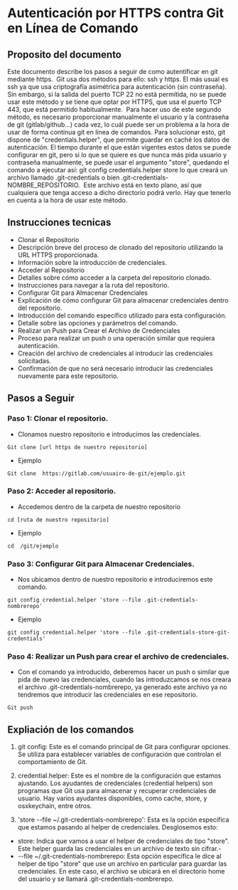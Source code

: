  # Autenticación por HTTPS contra Git en Línea de Comando 

## Proposito del documento

Este documento describe los pasos a seguir de como autentificar en git mediante https. 
Git usa dos métodos para ello: ssh y https. El más usual es ssh ya que usa criptografía asimétrica para autenticación (sin contraseña). Sin embargo, si la salida del puerto TCP 22 no está permitida, no se puede usar este método y se tiene que optar por HTTPS, que usa el puerto TCP 443, que está permitido habitualmente. 
Para hacer uso de este segundo método, es necesario proporcionar manualmente el usuario y la contraseña de git (gitlab/github...) cada vez, lo cuál puede ser un problema a la hora de usar de forma contínua git en línea de comandos.
Para solucionar esto, git dispone de "credentials.helper", que permite guardar en caché los datos de autenticación. El tiempo durante el que están vigentes estos datos se puede configurar en git, pero si lo que se quiere es que nunca más pida usuario y contraseña manualmente, se puede usar el argumento "store", quedando el comando a ejecutar así:
git config credentials.helper store
lo que creará un archivo llamado .git-credentials o bien .git-credentials-NOMBRE_REPOSITORIO. 
Este archivo está en texto plano, así que cualquiera que tenga acceso a dicho directorio podrá verlo. Hay que tenerlo en cuenta a la hora de usar este método.

## Instrucciones tecnicas

- Clonar el Repositorio
- Descripción breve del proceso de clonado del repositorio utilizando la URL HTTPS proporcionada.
- Información sobre la introducción de credenciales.
- Acceder al Repositorio
- Detalles sobre cómo acceder a la carpeta del repositorio clonado.
- Instrucciones para navegar a la ruta del repositorio.
- Configurar Git para Almacenar Credenciales
- Explicación de cómo configurar Git para almacenar credenciales dentro del repositorio.
- Introducción del comando específico utilizado para esta configuración.
- Detalle sobre las opciones y parámetros del comando.
- Realizar un Push para Crear el Archivo de Credenciales
- Proceso para realizar un push o una operación similar que requiera autenticación.
- Creación del archivo de credenciales al introducir las credenciales solicitadas.
- Confirmación de que no será necesario introducir las credenciales nuevamente para este repositorio.

## Pasos a Seguir

### Paso 1: Clonar el repositorio.
- Clonamos nuestro repositorio e introducimos las credenciales.
```
Git clone [url https de nuestro repositorio]
```
- Ejemplo
```
Git clone  https://gitlab.com/usuairo-de-git/ejemplo.git
```

### Paso 2: Acceder al repositorio.

- Accedemos dentro de la carpeta de nuestro repositorio
```
cd [ruta de nuestro repositorio]
```
- Ejemplo
  
```
cd  /git/ejemplo
```

### Paso 3: Configurar Git para Almacenar Credenciales.

- Nos ubicamos dentro de nuestro repositorio e introduciremos este comando.
```
git config credential.helper 'store --file .git-credentials-nombrerepo' 
```
- Ejemplo
```
git config credential.helper 'store --file .git-credentials-store-git-credentials' 
```



### Paso 4: Realizar un Push para crear el archivo de credenciales.

- Con el comando ya introducido, deberemos hacer un push o similar que pida de nuevo las credenciales, cuando las introduzcamos se nos creara el archivo .git-credentials-nombrerepo, ya generado este archivo ya no tendremos que introducir las credenciales en ese repositorio.
```
Git push 
```

## Expliación de los comandos
1. git config: Este es el comando principal de Git para configurar opciones. Se utiliza para establecer variables de configuración que controlan el comportamiento de Git.

2. credential.helper: Este es el nombre de la configuración que estamos ajustando. Los ayudantes de credenciales (credential helpers) son programas que Git usa para almacenar y recuperar credenciales de usuario. Hay varios ayudantes disponibles, como cache, store, y osxkeychain, entre otros.

3. 'store --file ~/.git-credentials-nombrerepo': Esta es la opción específica que estamos pasando al helper de credenciales. Desglosemos esto:
- store: Indica que vamos a usar el helper de credenciales de tipo "store". Este helper guarda las credenciales en un archivo de texto sin cifrar.-
-  --file ~/.git-credentials-nombrerepo: Esta opción específica le dice al helper de tipo "store" que use un archivo en particular para guardar las credenciales. En este caso, el archivo se ubicará en el directorio home del usuario y se llamará .git-credentials-nombrerepo.



